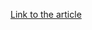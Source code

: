[Link to the article](https://thehackernews.com/2024/11/microsoft-launches-windows-resiliency.html)
